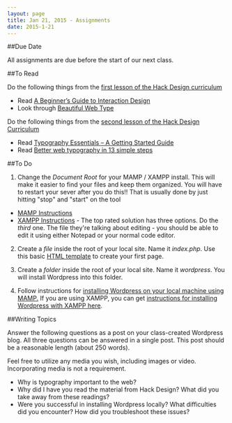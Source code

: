 ```yaml
---
layout: page
title: Jan 21, 2015 - Assignments
date: 2015-1-21
---
```


##Due Date

All assignments are due before the start of our next class.

##To Read

Do the following things from the [first lesson of the Hack Design curriculum](https://hackdesign.org/lessons/1)

- Read [A Beginner’s Guide to Interaction Design](http://www.uxbooth.com/articles/complete-beginners-guide-to-interaction-design/)
- Look through [Beautiful Web Type](http://hellohappy.org/beautiful-web-type)

Do the following things from the [second lesson of the Hack Design Curriculum](https://hackdesign.org/lessons/2)

- Read [Typography Essentials – A Getting Started Guide](http://freelancefolder.com/typography-essentials-a-getting-started-guide/)
- Read [Better web typography in 13 simple steps](http://www.creativebloq.com/typography/better-web-typography-few-simple-steps-5132803) 


##To Do

1. Change the *Document Root* for your MAMP / XAMPP install.  This will make it easier to find your files and keep them organized. You will have to restart your sever after you do this!!  That is usually done by just hitting "stop" and "start" on the tool

- [MAMP Instructions](http://documentation.mamp.info/en/documentation/mamp/#3.4-Apache)
- [XAMPP Instructions](http://stackoverflow.com/questions/1408/make-xampp-apache-serve-file-outside-of-htdocs) - The top rated solution has three options.  Do the *third* one.  The file they're talking about editing - you should be able to edit it using either Notepad or your normal code editor.


2. Create a *file* inside the root of your local site.  Name it *index.php*.  Use this basic [HTML template](https://github.com/com372-14/page-template/blob/master/index.html) to create your first page.

3. Create a *folder* inside the root of your local site.  Name it *wordpress*.  You will install Wordpress into this folder.

4. Follow instructions for [installing Wordpress on your local machine using MAMP.](http://premium.wpmudev.org/blog/how-to-install-wordpress-and-multisite-locally-on-macos-x-with-mamp/)  If you are using XAMPP, you can get [instructions for installing Wordpress with XAMPP here](http://premium.wpmudev.org/blog/how-to-install-wordpress-locally-for-pcwindows-with-xampp/).

##Writing Topics

Answer the following questions as a post on your class-created Wordpress blog.  All three questions can be answered in a single post.  This post should be a reasonable length (about 250 words).

Feel free to utilize any media you wish, including images or video.  Incorporating media is not a requirement.

- Why is typography important to the web?
- Why did I have you read the material from Hack Design?  What did you take away from these readings?
- Were you successful in installing Wordpress locally?  What difficulties did you encounter?  How did you troubleshoot these issues?
